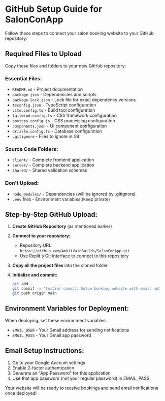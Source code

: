 # GitHub Setup Guide for SalonConApp

Follow these steps to connect your salon booking website to your GitHub repository:

## Required Files to Upload

Copy these files and folders to your new GitHub repository:

### Essential Files:
- `README.md` - Project documentation
- `package.json` - Dependencies and scripts
- `package-lock.json` - Lock file for exact dependency versions
- `tsconfig.json` - TypeScript configuration
- `vite.config.ts` - Build tool configuration
- `tailwind.config.ts` - CSS framework configuration
- `postcss.config.js` - CSS processing configuration
- `components.json` - UI component configuration
- `drizzle.config.ts` - Database configuration
- `.gitignore` - Files to ignore in Git

### Source Code Folders:
- `client/` - Complete frontend application
- `server/` - Complete backend application  
- `shared/` - Shared validation schemas

### Don't Upload:
- `node_modules/` - Dependencies (will be ignored by .gitignore)
- `.env` files - Environment variables (keep private)

## Step-by-Step GitHub Upload:

1. **Create GitHub Repository** (as mentioned earlier)

2. **Connect to your repository:**
   - Repository URL: `https://github.com/AnkitVaidBuilds/SalonConApp.git`
   - Use Replit's Git interface to connect to this repository

3. **Copy all the project files** into the cloned folder

4. **Initialize and commit:**
   ```bash
   git add .
   git commit -m "Initial commit: Salon booking website with email notifications"
   git push origin main
   ```

## Environment Variables for Deployment:

When deploying, set these environment variables:
- `EMAIL_USER` - Your Gmail address for sending notifications
- `EMAIL_PASS` - Your Gmail app password

## Email Setup Instructions:

1. Go to your Google Account settings
2. Enable 2-factor authentication
3. Generate an "App Password" for this application
4. Use that app password (not your regular password) in EMAIL_PASS

Your website will be ready to receive bookings and send email notifications once deployed!